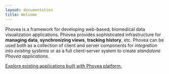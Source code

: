 ```yaml
---
layout: documentation
title: Welcome
---
```


Phovea is a framework for developing web-based, biomedical data visualization applications. Phovea provides sophisticated infrastructure for **managing data**, **synchronizing views**, **tracking history**, etc. Phovea can be used both as a collection of client and server components for *integration into existing systems* or as a full client-server system to create *standalone Phovea applications*.
 
[Explore existing applications built with Phovea platform.](http://demo.caleydo.org)

